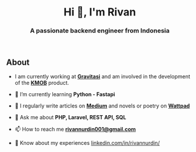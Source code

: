 <h1 align="center">Hi 👋, I'm Rivan</h1>
<h3 align="center">A passionate backend engineer from Indonesia</h3>
<br>

<h2> About</h2>
<ul>
 <li>I am currently working at <b><a href="https://www.gravitasi.co.id" target="_blank" rel="noopener noreferrer">Gravitasi</a></b> and am involved in the development of the <b><a href="https://www.gravitasi.co.id/portfolio/kmob-pemda-depok" target="_blank" rel="noopener noreferrer">KMOB</a></b> product. </li>
</ul>

- 🌱 I’m currently learning **Python - Fastapi**
<!---

 👨‍💻 All of my projects are available at [rivan-codes.github.io](rivan-codes.github.io)

-->

- 📝 I regularly write articles on **[Medium](rivannurdin.medium.com)** and novels or poetry on **[Wattpad](https://www.wattpad.com/user/rivannurdin)**

- 💬 Ask me about **PHP, Laravel, REST API, SQL**

- 📫 How to reach me **rivannurdin001@gmail.com**

- 📄 Know about my experiences [linkedin.com/in/rivannurdin/](linkedin.com/in/rivannurdin/)
